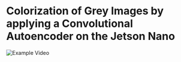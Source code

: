 # Colorization of Grey Images by applying a Convolutional Autoencoder on the Jetson Nano

![Example Video](videoPresentation.gif)
